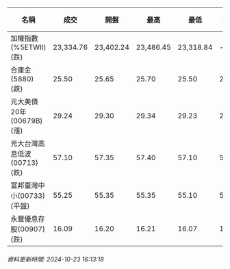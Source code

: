| 名稱 | 成交 | 開盤 | 最高 | 最低 | 均價 | 成交金額(億) | 昨收 | 漲跌幅 | 漲跌 | 總量 | 昨量 | 振幅 |
| -------- | -------- | -------- | -------- |-------- | -------- | -------- |-------- |-------- |-------- | -------- | -------- |-------- |
|加權指數(%5ETWII) (跌)|23,334.76|23,402.24|23,486.45|23,318.84|-|3,334.09|23,535.43|0.85%|200.67|6,672,509|0|0.71%|
|合庫金(5880) (跌)|25.50|25.65|25.70|25.50|25.54|2.03|25.75|0.97%|0.25|7,939|5,009|0.78%|
|元大美債20年(00679B) (漲)|29.24|29.30|29.34|29.23|29.28|17.60|29.22|0.07%|0.02|60,120|158,258|0.38%|
|元大台灣高息低波(00713) (跌)|57.10|57.35|57.40|57.10|57.24|4.33|57.40|0.52%|0.30|7,571|6,214|0.52%|
|富邦臺灣中小(00733) (平盤)|55.25|55.35|55.35|55.10|55.22|0.389|55.25|0.00%|0.00|704|1,283|0.45%|
|永豐優息存股(00907) (跌)|16.09|16.20|16.21|16.07|16.12|2.57|16.18|0.56%|0.09|15,932|10,133|0.87%|
###### 資料更新時間: 2024-10-23 16:13:18